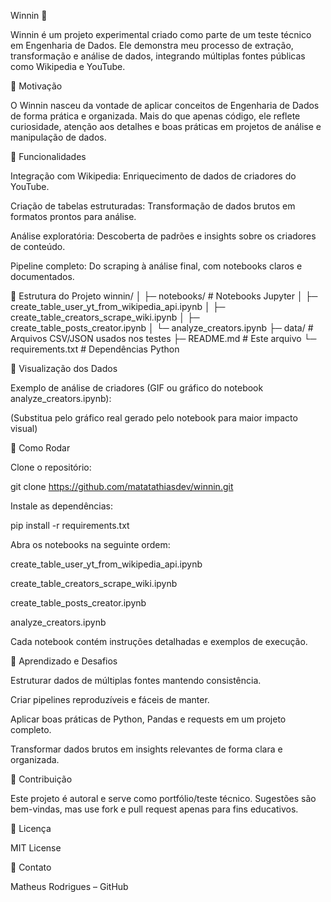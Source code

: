 Winnin 🚀

Winnin é um projeto experimental criado como parte de um teste técnico em Engenharia de Dados. Ele demonstra meu processo de extração, transformação e análise de dados, integrando múltiplas fontes públicas como Wikipedia e YouTube.

🔹 Motivação

O Winnin nasceu da vontade de aplicar conceitos de Engenharia de Dados de forma prática e organizada.
Mais do que apenas código, ele reflete curiosidade, atenção aos detalhes e boas práticas em projetos de análise e manipulação de dados.

🔹 Funcionalidades

Integração com Wikipedia: Enriquecimento de dados de criadores do YouTube.

Criação de tabelas estruturadas: Transformação de dados brutos em formatos prontos para análise.

Análise exploratória: Descoberta de padrões e insights sobre os criadores de conteúdo.

Pipeline completo: Do scraping à análise final, com notebooks claros e documentados.

🔹 Estrutura do Projeto
winnin/
│
├─ notebooks/          # Notebooks Jupyter
│   ├─ create_table_user_yt_from_wikipedia_api.ipynb
│   ├─ create_table_creators_scrape_wiki.ipynb
│   ├─ create_table_posts_creator.ipynb
│   └─ analyze_creators.ipynb
├─ data/               # Arquivos CSV/JSON usados nos testes
├─ README.md           # Este arquivo
└─ requirements.txt    # Dependências Python

🔹 Visualização dos Dados

Exemplo de análise de criadores (GIF ou gráfico do notebook analyze_creators.ipynb):

(Substitua pelo gráfico real gerado pelo notebook para maior impacto visual)

🔹 Como Rodar

Clone o repositório:

git clone https://github.com/matatathiasdev/winnin.git


Instale as dependências:

pip install -r requirements.txt


Abra os notebooks na seguinte ordem:

create_table_user_yt_from_wikipedia_api.ipynb

create_table_creators_scrape_wiki.ipynb

create_table_posts_creator.ipynb

analyze_creators.ipynb

Cada notebook contém instruções detalhadas e exemplos de execução.

🔹 Aprendizado e Desafios

Estruturar dados de múltiplas fontes mantendo consistência.

Criar pipelines reproduzíveis e fáceis de manter.

Aplicar boas práticas de Python, Pandas e requests em um projeto completo.

Transformar dados brutos em insights relevantes de forma clara e organizada.

🔹 Contribuição

Este projeto é autoral e serve como portfólio/teste técnico.
Sugestões são bem-vindas, mas use fork e pull request apenas para fins educativos.

🔹 Licença

MIT License

🔹 Contato

Matheus Rodrigues – GitHub
